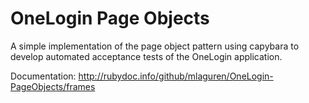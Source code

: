 OneLogin Page Objects
=====================

A simple implementation of the page object pattern using capybara to develop automated acceptance tests of the OneLogin application. 

Documentation:  http://rubydoc.info/github/mlaguren/OneLogin-PageObjects/frames
